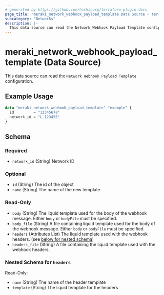 ```yaml
---
# generated by https://github.com/hashicorp/terraform-plugin-docs
page_title: "meraki_network_webhook_payload_template Data Source - terraform-provider-meraki"
subcategory: "Networks"
description: |-
  This data source can read the Network Webhook Payload Template configuration.
---
```


# meraki_network_webhook_payload_template (Data Source)

This data source can read the `Network Webhook Payload Template` configuration.

## Example Usage

```terraform
data "meraki_network_webhook_payload_template" "example" {
  id         = "12345678"
  network_id = "L_123456"
}
```

<!-- schema generated by tfplugindocs -->
## Schema

### Required

- `network_id` (String) Network ID

### Optional

- `id` (String) The id of the object
- `name` (String) The name of the new template

### Read-Only

- `body` (String) The liquid template used for the body of the webhook message. Either `body` or `bodyFile` must be specified.
- `body_file` (String) A file containing liquid template used for the body of the webhook message. Either `body` or `bodyFile` must be specified.
- `headers` (Attributes List) The liquid template used with the webhook headers. (see [below for nested schema](#nestedatt--headers))
- `headers_file` (String) A file containing the liquid template used with the webhook headers.

<a id="nestedatt--headers"></a>
### Nested Schema for `headers`

Read-Only:

- `name` (String) The name of the header template
- `template` (String) The liquid template for the headers
